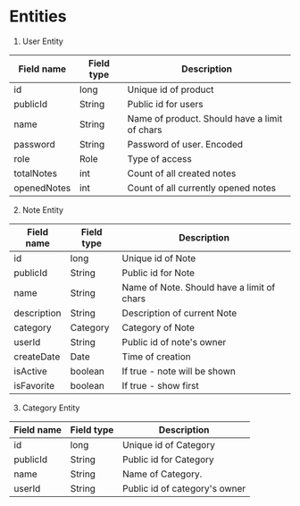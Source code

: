 # Entities

1. User Entity 

| Field name  | Field type | Description                                   |
|-------------|------------|-----------------------------------------------|
| id          | long       | Unique id of product                          |
| publicId    | String     | Public id for users                           |
| name        | String     | Name of product. Should have a limit of chars |
| password    | String     | Password of user. Encoded                     |
 | role        | Role       | Type of access                                |
 | totalNotes  | int        | Count of all created notes                    |
 | openedNotes | int        | Count of all currently opened notes           |

2. Note Entity

| Field name  | Field type | Description                                |
|-------------|------------|--------------------------------------------|
| id          | long       | Unique id of Note                          |
| publicId    | String     | Public id for Note                         |
| name        | String     | Name of Note. Should have a limit of chars |
 | description | String     | Description of current Note                |
 | category    | Category   | Category of Note                           |
| userId      | String     | Public id of note's owner                  |
 | createDate  | Date       | Time of creation                           |
 | isActive    | boolean    | If true - note will be shown               |
 | isFavorite  | boolean    | If true - show first                       |

3. Category Entity

| Field name | Field type | Description                   |
|------------|------------|-------------------------------|
| id         | long       | Unique id of Category         |
| publicId   | String     | Public id for Category        |
| name       | String     | Name of Category.             |
 | userId     | String     | Public id of category's owner |

